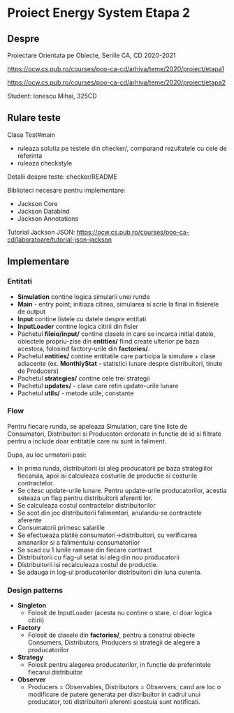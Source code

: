 # Proiect Energy System Etapa 2

## Despre

Proiectare Orientata pe Obiecte, Seriile CA, CD
2020-2021

<https://ocw.cs.pub.ro/courses/poo-ca-cd/arhiva/teme/2020/proiect/etapa1>

<https://ocw.cs.pub.ro/courses/poo-ca-cd/arhiva/teme/2020/proiect/etapa2>

Student: Ionescu Mihai, 325CD

## Rulare teste

Clasa Test#main
  * ruleaza solutia pe testele din checker/, comparand rezultatele cu cele de referinta
  * ruleaza checkstyle

Detalii despre teste: checker/README

Biblioteci necesare pentru implementare:
* Jackson Core 
* Jackson Databind 
* Jackson Annotations

Tutorial Jackson JSON: 
<https://ocw.cs.pub.ro/courses/poo-ca-cd/laboratoare/tutorial-json-jackson>

## Implementare

### Entitati
- **Simulation** contine logica simularii unei runde
- **Main** - entry point; initiaza citirea, simularea si scrie la final in fisierele de output
- **Input** contine listele cu datele despre entitati
- **InputLoader** contine logica citirii din fisier
- Pachetul **fileio/input/** contine clasele in care se incarca initial datele, obiectele propriu-zise din **entities/**
 fiind create ulterior pe baza acestora, folosind factory-urile din **factories/**.
- Pachetul **entities/** contine entitatile care participa la simulare + clase adiacente
(ex. **MonthlyStat** - statistici lunare despre distribuitori, tinute de Producers)
- Pachetul **strategies/** contine cele trei strategii
- Pachetul **updates/** - clase care retin update-urile lunare
- Pachetul **utils/** - metode utile, constante

### Flow

Pentru fiecare runda, se apeleaza Simulation, care tine liste de Consumatori, Distribuitori
si Producatori ordonate in functie de id si filtrate pentru a include doar entitatile care
nu sunt in faliment.

Dupa, au loc urmatorii pasi:
- In prima runda, distribuitorii isi aleg producatorii pe baza strategiilor fiecaruia, apoi
isi calculeaza costurile de productie si costurile contractelor.
- Se citesc update-urile lunare. Pentru update-urile producatorilor, acestia seteaza un flag
pentru distribuitorii aferenti lor.
- Se calculeaza costul contractelor distribuitorilor
- Se scot din joc distribuitorii falimentari, anulandu-se contractele aferente
- Consumatorii primesc salariile
- Se efectueaza platile consumatori->distribuitori, cu verificarea amanarilor si a
falimentului consumatorilor
- Se scad cu 1 lunile ramase din fiecare contract
- Distribuitorii cu flag-ul setat isi aleg din nou producatorii
- Distribuitorii isi recalculeaza costul de productie.
- Se adauga in log-ul producatorilor distribuitorii din luna curenta.

### Design patterns

- **Singleton**
    - Folosit de InputLoader (acesta nu contine o stare, ci doar logica citirii)
- **Factory**
    - Folosit de clasele din **factories/**, pentru a construi obiecte Consumers, Distributors, Producers si strategii
de alegere a producatorilor
- **Strategy**
    - Folosit pentru alegerea producatorilor, in functie de preferintele fiecarui distribuitor
- **Observer**
    - Producers = Observables, Distributors = Observers; cand are loc o modificare de putere generata per distribuitor
in cadrul unui producator, toti distribuitorii aferenti acestuia sunt notificati.
